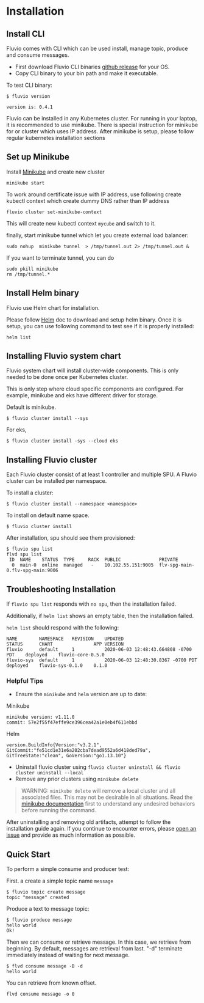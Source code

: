 # Installation

## Install CLI

Fluvio comes with CLI which can be used install, manage topic, produce and consume messages.

* First download Fluvio CLI binaries [github release](https://github.com/infinyon/fluvio/releases) for your OS.
* Copy CLI binary to your bin path and make it executable.

To test CLI binary:
```
$ fluvio version

version is: 0.4.1
```

Fluvio can be installed in any Kubernetes cluster.  For running in your laptop, it is recommended to use minikube.  There is special instruction for minikube for or cluster which uses IP address.  After minikube is setup, please follow regular kubernetes installation sections

## Set up Minikube

Install [Minikube](https://www.fluvio.io/docs/getting-started/minikube/) and create new cluster

```
minikube start
```

To work around certificate issue with IP address, use following create kubectl context which create dummy DNS rather than IP address
```
fluvio cluster set-minikube-context
```

This will create new kubectl context ```mycube``` and switch to it.

finally, start minikube tunnel which let you create external load balancer:

```
sudo nohup  minikube tunnel  > /tmp/tunnel.out 2> /tmp/tunnel.out &
```

If you want to terminate tunnel, you can do
```
sudo pkill minikube
rm /tmp/tunnel.*
```

## Install Helm binary

Fluvio use Helm chart for installation.

Please follow [Helm](https://helm.sh) doc to download and setup helm binary.  Once it is setup, you can use following command to test see if it is properly installed:

```
helm list
```


## Installing Fluvio system chart

Fluvio system chart will install cluster-wide components.  This is only needed to be done once per Kubernetes cluster.  

This is only step where cloud specific components are configured.  For example, minikube and eks have different driver for storage.

Default is minikube.

```
$ fluvio cluster install --sys
```

For eks,
```
$ fluvio cluster install -sys --cloud eks
```


## Installing Fluvio cluster

Each Fluvio cluster consist of at least 1 controller and multiple SPU. A Fluvio cluster can be installed per namespace.  

To install a cluster:
```
$ fluvio cluster install --namespace <namespace>
```

To install on default name space.
```
$ fluvio cluster install
```

After installation, spu should see them provisioned:
```
$ fluvio spu list
flvd spu list
 ID  NAME    STATUS  TYPE     RACK  PUBLIC              PRIVATE 
  0  main-0  online  managed   -    10.102.55.151:9005  flv-spg-main-0.flv-spg-main:9006 
```

## Troubleshooting Installation

If `fluvio spu list` responds with `no spu`, then the installation failed. 

Additionally, if `helm list` shows an empty table, then the installation failed.

`helm list` should respond with the following:

```
NAME      	NAMESPACE	REVISION	UPDATED                             	STATUS  	CHART            	APP VERSION
fluvio    	default  	1       	2020-06-03 12:48:43.664808 -0700 PDT	deployed	fluvio-core-0.5.0
fluvio-sys	default  	1       	2020-06-03 12:48:30.8367 -0700 PDT  	deployed	fluvio-sys-0.1.0 	0.1.0
```

### Helpful Tips

- Ensure the `minikube` and `helm` version are up to date:

Minikube
```
minikube version: v1.11.0
commit: 57e2f55f47effe9ce396cea42a1e0eb4f611ebbd
```

Helm
```
version.BuildInfo{Version:"v3.2.1", GitCommit:"fe51cd1e31e6a202cba7dead9552a6d418ded79a", GitTreeState:"clean", GoVersion:"go1.13.10"}
```

- Uninstall fluvio cluster using `fluvio cluster uninstall && fluvio cluster uninstall --local`
- Remove any prior clusters using `minikube delete`

> WARNING: `minikube delete` will remove a local cluster and all associated files. This may not be desirable in all situations. Read the [minikube documentation](https://minikube.sigs.k8s.io/docs/commands/delete/) first to understand any undesired behaviors before running the command.


After uninstalling and removing old artifacts, attempt to follow the installation guide again. If you continue to encounter errors, please [open an issue](https://github.com/infinyon/fluvio/issues/new) and provide as much information as possible.

## Quick Start

To perform a simple consume and producer test:

First. a create a simple topic name ```message```

```
$ fluvio topic create message
topic "message" created
```

Produce a text to message topic:
```
$ fluvio produce message
hello world
Ok!
```
Then we can consume or retrieve message.  In this case, we retrieve from beginning.  By default, messages are retrieval from last.  "-d" terminate immediately instead of waiting for next message.
```
$ flvd consume message -B -d
hello world
```

You can retrieve from known offset. 
```
flvd consume message -o 0
```
